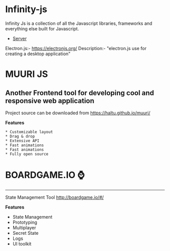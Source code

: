 # Infinity-js
Infinity Js is a collection of all the Javascript libraries, frameworks and everything else built for Javascript.

- [Server](https://github.com/avinash-walkwell/Infinity-js/blob/master/server.md)

Electron.js:- https://electronjs.org/
Description:- "electron.js use for creating a desktop application"

# MUURI JS

Another Frontend tool for developing cool and responsive web application
----
Project source can be downloaded from https://haltu.github.io/muuri/

**Features**
```
* Customizable layout
* Drag & drop
* Extensive API
* Fast animations
* Fast animations
* Fully open source
```

# BOARDGAME.IO :watch:
----

State Management Tool http://boardgame.io/#/

**Features**

* State Management
* Prototyping
* Multiplayer
* Secret State
* Logs
* UI toolkit
